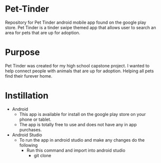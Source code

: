 # Pet-Tinder #
Repository for Pet Tinder android mobile app found on the google play store. Pet Tinder is a tinder swipe themed app that allows user to search an area for pets that are up for adoption. 

# Purpose #
Pet Tinder was created for my high school capstone project. I wanted to help connect people with animals that are up for adoption. Helping all pets find their furever home.

# Instillation #
* Android
  * This app is available for install on the google play store on your phone or tablet.
  * The app is totally free to use and does not have any in app purchases.
* Android Studio
  * To run the app in android studio and make any changes do the following
    * Run this command and import into android studio
      * git clone 
